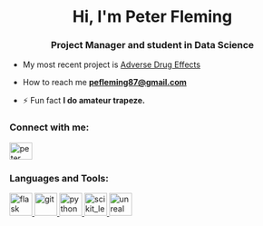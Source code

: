 <h1 align="center">Hi, I'm Peter Fleming</h1>
<h3 align="center">Project Manager and student in Data Science</h3>

- My most recent project is [Adverse Drug Effects](https://sideeffects.herokuapp.com/)

- How to reach me **pefleming87@gmail.com**

- ⚡ Fun fact **I do amateur trapeze.**

<h3 align="left">Connect with me:</h3>
<p align="left">
<a href="https://linkedin.com/in/peter fleming" target="blank"><img align="center" src="https://cdn.jsdelivr.net/npm/simple-icons@3.0.1/icons/linkedin.svg" alt="peter fleming" height="30" width="40" /></a>
</p>

<h3 align="left">Languages and Tools:</h3>
<p align="left"> <a href="https://flask.palletsprojects.com/" target="_blank"> <img src="https://www.vectorlogo.zone/logos/pocoo_flask/pocoo_flask-icon.svg" alt="flask" width="40" height="40"/> </a> <a href="https://git-scm.com/" target="_blank"> <img src="https://www.vectorlogo.zone/logos/git-scm/git-scm-icon.svg" alt="git" width="40" height="40"/> </a> <a href="https://www.python.org" target="_blank"> <img src="https://devicons.github.io/devicon/devicon.git/icons/python/python-original.svg" alt="python" width="40" height="40"/> </a> <a href="https://scikit-learn.org/" target="_blank"> <img src="https://upload.wikimedia.org/wikipedia/commons/0/05/Scikit_learn_logo_small.svg" alt="scikit_learn" width="40" height="40"/> </a> <a href="https://unrealengine.com/" target="_blank"> <img src="https://raw.githubusercontent.com/kenangundogan/fontisto/036b7eca71aab1bef8e6a0518f7329f13ed62f6b/icons/svg/brand/unreal-engine.svg" alt="unreal" width="40" height="40"/> </a> </p>
